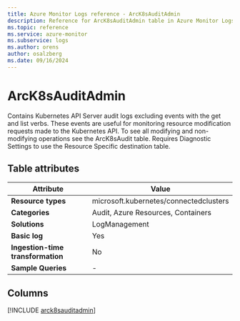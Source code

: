 ```yaml
---
title: Azure Monitor Logs reference - ArcK8sAuditAdmin
description: Reference for ArcK8sAuditAdmin table in Azure Monitor Logs.
ms.topic: reference
ms.service: azure-monitor
ms.subservice: logs
ms.author: orens
author: osalzberg
ms.date: 09/16/2024
---
```


# ArcK8sAuditAdmin

Contains Kubernetes API Server audit logs excluding events with the get and list verbs. These events are useful for monitoring resource modification requests made to the Kubernetes API. To see all modifying and non-modifying operations see the ArcK8sAudit table. Requires Diagnostic Settings to use the Resource Specific destination table.


## Table attributes

|Attribute|Value|
|---|---|
|**Resource types**|microsoft.kubernetes/connectedclusters|
|**Categories**|Audit, Azure Resources, Containers|
|**Solutions**| LogManagement|
|**Basic log**|Yes|
|**Ingestion-time transformation**|No|
|**Sample Queries**|-|



## Columns
  
[!INCLUDE [arck8sauditadmin](~/reusable-content/ce-skilling/azure/includes/azure-monitor/reference/tables/arck8sauditadmin-include.md)]
